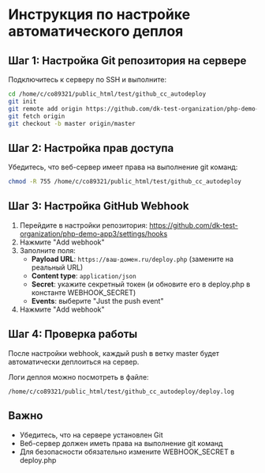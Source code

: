 # Инструкция по настройке автоматического деплоя

## Шаг 1: Настройка Git репозитория на сервере

Подключитесь к серверу по SSH и выполните:

```bash
cd /home/c/co89321/public_html/test/github_cc_autodeploy
git init
git remote add origin https://github.com/dk-test-organization/php-demo-app3.git
git fetch origin
git checkout -b master origin/master
```

## Шаг 2: Настройка прав доступа

Убедитесь, что веб-сервер имеет права на выполнение git команд:

```bash
chmod -R 755 /home/c/co89321/public_html/test/github_cc_autodeploy
```

## Шаг 3: Настройка GitHub Webhook

1. Перейдите в настройки репозитория: https://github.com/dk-test-organization/php-demo-app3/settings/hooks
2. Нажмите "Add webhook"
3. Заполните поля:
   - **Payload URL**: `https://ваш-домен.ru/deploy.php` (замените на реальный URL)
   - **Content type**: `application/json`
   - **Secret**: укажите секретный токен (и обновите его в deploy.php в константе WEBHOOK_SECRET)
   - **Events**: выберите "Just the push event"
4. Нажмите "Add webhook"

## Шаг 4: Проверка работы

После настройки webhook, каждый push в ветку master будет автоматически деплоиться на сервер.

Логи деплоя можно посмотреть в файле:
```
/home/c/co89321/public_html/test/github_cc_autodeploy/deploy.log
```

## Важно

- Убедитесь, что на сервере установлен Git
- Веб-сервер должен иметь права на выполнение git команд
- Для безопасности обязательно измените WEBHOOK_SECRET в deploy.php
